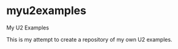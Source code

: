 myu2examples
============

My U2 Examples

This is my attempt to create a repository of my own U2 examples. 
